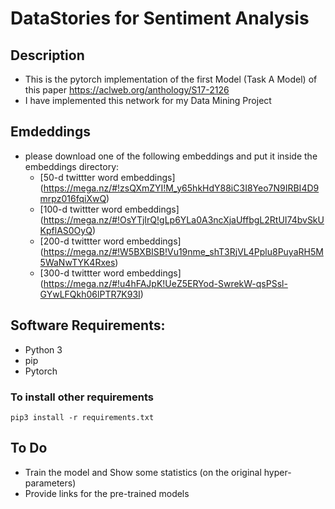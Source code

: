 # DataStories for Sentiment Analysis

## Description
- This is the pytorch implementation of the first Model (Task A Model) of this paper https://aclweb.org/anthology/S17-2126
- I have implemented this network for my Data Mining Project

## Emdeddings
- please download one of the following embeddings and put it inside the embeddings directory:
    - [50-d twittter word embeddings] (https://mega.nz/#!zsQXmZYI!M_y65hkHdY88iC3I8Yeo7N9IRBI4D9mrpz016fqiXwQ)
    - [100-d twittter word embeddings] (https://mega.nz/#!OsYTjIrQ!gLp6YLa0A3ncXjaUffbgL2RtUI74bvSkUKpflAS0OyQ)
    - [200-d twittter word embeddings] (https://mega.nz/#!W5BXBISB!Vu19nme_shT3RjVL4Pplu8PuyaRH5M5WaNwTYK4Rxes)
    - [300-d twittter word embeddings] (https://mega.nz/#!u4hFAJpK!UeZ5ERYod-SwrekW-qsPSsl-GYwLFQkh06lPTR7K93I)

## Software Requirements:
- Python 3
- pip
- Pytorch

### To install other requirements
```
pip3 install -r requirements.txt
```

## To Do
- Train the model and Show some statistics (on the original hyper-parameters)
- Provide links for the pre-trained models